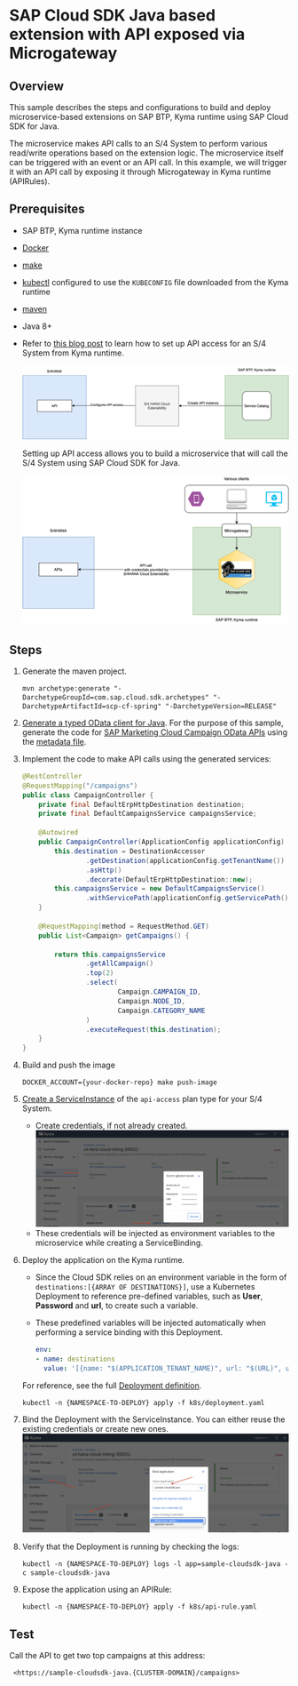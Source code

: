 # SAP Cloud SDK Java based extension with API exposed via Microgateway

## Overview

This sample describes the steps and configurations to build and deploy microservice-based extensions on SAP BTP, Kyma runtime using SAP Cloud SDK for Java.

The microservice makes API calls to an S/4 System to perform various read/write operations based on the extension logic. The microservice itself can be triggered with an event or an API call. In this example, we will trigger it with an API call by exposing it through Microgateway in Kyma runtime (APIRules).

## Prerequisites

* SAP BTP, Kyma runtime instance
* [Docker](https://www.docker.com/)
* [make](https://www.gnu.org/software/make/)
* [kubectl](https://kubernetes.io/docs/tasks/tools/install-kubectl/) configured to use the `KUBECONFIG` file downloaded from the Kyma runtime
* [maven](http://maven.apache.org/download.cgi)
* Java 8+
* Refer to [this blog post](https://blogs.sap.com/2020/09/30/use-sap-cloud-platform-kyma-runtime-to-extend-sap-marketing-cloud/) to learn how to set up API access for an S/4 System from Kyma runtime.

  ![config](assets/s4hana-api-config.png)

  Setting up API access allows you to build a microservice that will call the S/4 System using SAP Cloud SDK for Java.

  ![runtime](assets/s4hana-api-runtime.png)

## Steps

1. Generate the maven project.

    ```shell
    mvn archetype:generate "-DarchetypeGroupId=com.sap.cloud.sdk.archetypes" "-DarchetypeArtifactId=scp-cf-spring" "-DarchetypeVersion=RELEASE"
    ```

2. [Generate a typed OData client for Java](https://sap.github.io/cloud-sdk/docs/java/features/odata/generate-typed-odata-v2-and-v4-client-for-java). For the purpose of this sample, generate the code for [SAP Marketing Cloud Campaign OData APIs](https://help.sap.com/viewer/0f9408e4921e4ba3bb4a7a1f75f837a7/1911.500/en-US/f2ae5a181b274befbb07183d2c4ac61a.html) using the [metadata file](application/edmx/campaigns.xml).

3. Implement the code to make API calls using the generated services:

    ```java
    @RestController
    @RequestMapping("/campaigns")
    public class CampaignController {
        private final DefaultErpHttpDestination destination;
        private final DefaultCampaignsService campaignsService;

        @Autowired
        public CampaignController(ApplicationConfig applicationConfig) {
            this.destination = DestinationAccessor
                    .getDestination(applicationConfig.getTenantName())
                    .asHttp()
                    .decorate(DefaultErpHttpDestination::new);
            this.campaignsService = new DefaultCampaignsService()
                    .withServicePath(applicationConfig.getServicePath());
        }

        @RequestMapping(method = RequestMethod.GET)
        public List<Campaign> getCampaigns() {

            return this.campaignsService
                    .getAllCampaign()
                    .top(2)
                    .select(
                            Campaign.CAMPAIGN_ID,
                            Campaign.NODE_ID,
                            Campaign.CATEGORY_NAME
                    )
                    .executeRequest(this.destination);
        }
    }
    ```

4. Build and push the image

    ```shell
    DOCKER_ACCOUNT={your-docker-repo} make push-image
    ```

5. [Create a ServiceInstance](https://blogs.sap.com/2020/09/30/use-sap-cloud-platform-kyma-runtime-to-extend-sap-marketing-cloud/) of the `api-access` plan type for your S/4 System.

    * Create credentials, if not already created.
    ![service-instance-cred](assets/service-instance-cred.png)
    * These credentials will be injected as environment variables to the microservice while creating a ServiceBinding.

6. Deploy the application on the Kyma runtime.

    * Since the Cloud SDK relies on an environment variable in the form of `destinations:[{ARRAY OF DESTINATIONS}]`, use a Kubernetes Deployment to reference pre-defined variables, such as **User**, **Password** and **url**, to create such a variable.

    * These predefined variables will be injected automatically when performing a service binding with this Deployment.  

      ```yaml
      env:
      - name: destinations
        value: '[{name: "$(APPLICATION_TENANT_NAME)", url: "$(URL)", username: "$(User)", password: "$(Password)"}]'
      ```

    For reference, see the full [Deployment definition](k8s/deployment.yaml).

      ```shell
      kubectl -n {NAMESPACE-TO-DEPLOY} apply -f k8s/deployment.yaml
      ```

7. Bind the Deployment with the ServiceInstance. You can either reuse the existing credentials or create new ones.
    ![bind](assets/bind-instance.png)

8. Verify that the Deployment is running by checking the logs:

    ```shell
    kubectl -n {NAMESPACE-TO-DEPLOY} logs -l app=sample-cloudsdk-java -c sample-cloudsdk-java
    ```

9. Expose the application using an APIRule:

    ```shell
    kubectl -n {NAMESPACE-TO-DEPLOY} apply -f k8s/api-rule.yaml
    ```

## Test

Call the API to get two top campaigns at this address:

```shell
 <https://sample-cloudsdk-java.{CLUSTER-DOMAIN}/campaigns>
```
